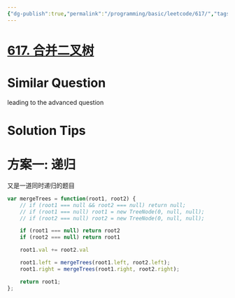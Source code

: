 ```yaml
---
{"dg-publish":true,"permalink":"/programming/basic/leetcode/617/","tags":["leetcode/tree/traversal"]}
---
```



# [617. 合并二叉树](https://leetcode.cn/problems/merge-two-binary-trees/)

# Similar Question

leading to the advanced question

# Solution Tips

# 方案一: 递归

又是一道同时递归的题目

```js
var mergeTrees = function(root1, root2) {
    // if (root1 === null && root2 === null) return null;
    // if (root1 === null) root1 = new TreeNode(0, null, null);
    // if (root2 === null) root2 = new TreeNode(0, null, null);

    if (root1 === null) return root2
    if (root2 === null) return root1

    root1.val += root2.val

    root1.left = mergeTrees(root1.left, root2.left);
    root1.right = mergeTrees(root1.right, root2.right);

    return root1;
};
```
